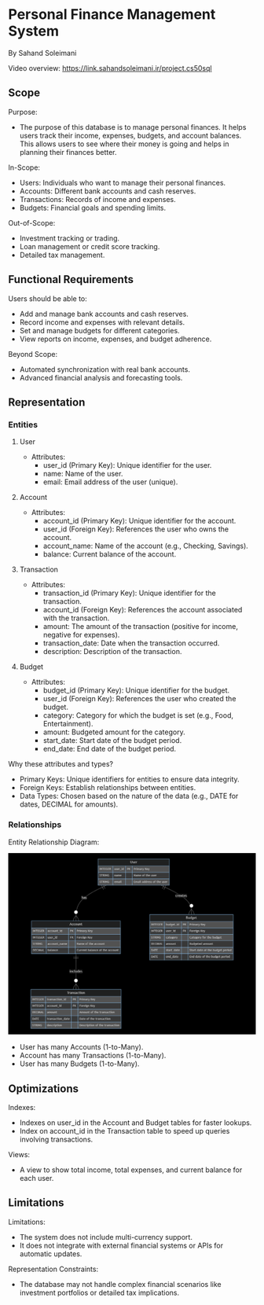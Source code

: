 # Personal Finance Management System

By Sahand Soleimani

Video overview: https://link.sahandsoleimani.ir/project.cs50sql

## Scope

Purpose:

* The purpose of this database is to manage personal finances. It helps users track their income, expenses, budgets, and account balances. This allows users to see where their money is going and helps in planning their finances better.


In-Scope:

* Users: Individuals who want to manage their personal finances.
* Accounts: Different bank accounts and cash reserves.
* Transactions: Records of income and expenses.
* Budgets: Financial goals and spending limits.


Out-of-Scope:

* Investment tracking or trading.
* Loan management or credit score tracking.
* Detailed tax management.

## Functional Requirements

Users should be able to:

* Add and manage bank accounts and cash reserves.
* Record income and expenses with relevant details.
* Set and manage budgets for different categories.
* View reports on income, expenses, and budget adherence.


Beyond Scope:

* Automated synchronization with real bank accounts.
* Advanced financial analysis and forecasting tools.

## Representation

### Entities

1. User
    - Attributes:
      * user_id (Primary Key): Unique identifier for the user.
      * name: Name of the user.
      * email: Email address of the user (unique).


2. Account
    - Attributes:
      * account_id (Primary Key): Unique identifier for the account.
      * user_id (Foreign Key): References the user who owns the account.
      * account_name: Name of the account (e.g., Checking, Savings).
      * balance: Current balance of the account.


3. Transaction
    - Attributes:
      * transaction_id (Primary Key): Unique identifier for the transaction.
      * account_id (Foreign Key): References the account associated with the transaction.
      * amount: The amount of the transaction (positive for income, negative for expenses).
      * transaction_date: Date when the transaction occurred.
      * description: Description of the transaction.


4. Budget
    - Attributes:
      * budget_id (Primary Key): Unique identifier for the budget.
      * user_id (Foreign Key): References the user who created the budget.
      * category: Category for which the budget is set (e.g., Food, Entertainment).
      * amount: Budgeted amount for the category.
      * start_date: Start date of the budget period.
      * end_date: End date of the budget period.


Why these attributes and types?
  - Primary Keys: Unique identifiers for entities to ensure data integrity.
  - Foreign Keys: Establish relationships between entities.
  - Data Types: Chosen based on the nature of the data (e.g., DATE for dates, DECIMAL for amounts).

### Relationships

Entity Relationship Diagram:

![Entity Relationship Diagram](erd.png)

* User has many Accounts (1-to-Many).
* Account has many Transactions (1-to-Many).
* User has many Budgets (1-to-Many).

## Optimizations

Indexes:

* Indexes on user_id in the Account and Budget tables for faster lookups.
* Index on account_id in the Transaction table to speed up queries involving transactions.


Views:

* A view to show total income, total expenses, and current balance for each user.

## Limitations

Limitations:

* The system does not include multi-currency support.
* It does not integrate with external financial systems or APIs for automatic updates.


Representation Constraints:

* The database may not handle complex financial scenarios like investment portfolios or detailed tax implications.
